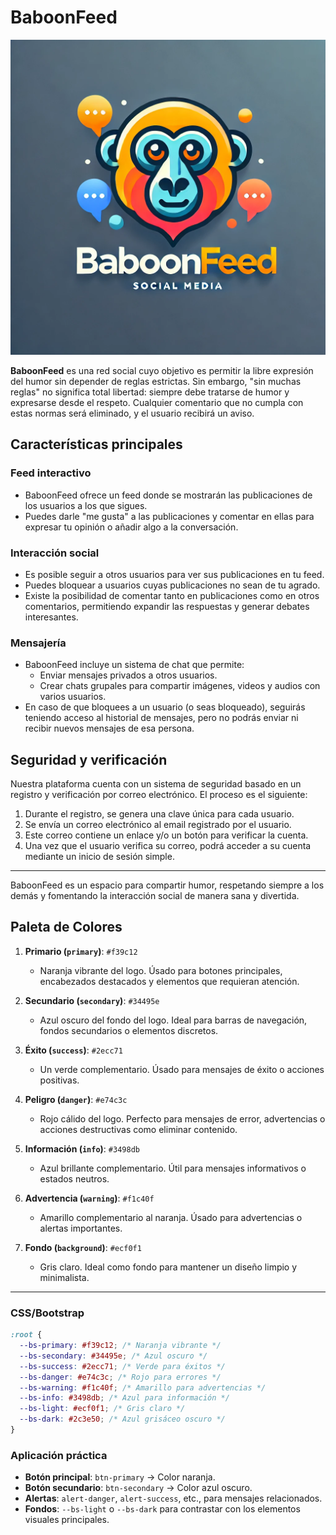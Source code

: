 # BaboonFeed

![BaboonFeed-Logo](BaboonFeedLogo.jpg)

**BaboonFeed** es una red social cuyo objetivo es permitir la libre expresión del humor sin depender de reglas estrictas. Sin embargo, "sin muchas reglas" no significa total libertad: siempre debe tratarse de humor y expresarse desde el respeto. Cualquier comentario que no cumpla con estas normas será eliminado, y el usuario recibirá un aviso.

## Características principales

### Feed interactivo

- BaboonFeed ofrece un feed donde se mostrarán las publicaciones de los usuarios a los que sigues.
- Puedes darle "me gusta" a las publicaciones y comentar en ellas para expresar tu opinión o añadir algo a la conversación.

### Interacción social

- Es posible seguir a otros usuarios para ver sus publicaciones en tu feed.
- Puedes bloquear a usuarios cuyas publicaciones no sean de tu agrado.
- Existe la posibilidad de comentar tanto en publicaciones como en otros comentarios, permitiendo expandir las respuestas y generar debates interesantes.

### Mensajería

- BaboonFeed incluye un sistema de chat que permite:
  - Enviar mensajes privados a otros usuarios.
  - Crear chats grupales para compartir imágenes, videos y audios con varios usuarios.
- En caso de que bloquees a un usuario (o seas bloqueado), seguirás teniendo acceso al historial de mensajes, pero no podrás enviar ni recibir nuevos mensajes de esa persona.

## Seguridad y verificación

Nuestra plataforma cuenta con un sistema de seguridad basado en un registro y verificación por correo electrónico. El proceso es el siguiente:

1. Durante el registro, se genera una clave única para cada usuario.
2. Se envía un correo electrónico al email registrado por el usuario.
3. Este correo contiene un enlace y/o un botón para verificar la cuenta.
4. Una vez que el usuario verifica su correo, podrá acceder a su cuenta mediante un inicio de sesión simple.

---

BaboonFeed es un espacio para compartir humor, respetando siempre a los demás y fomentando la interacción social de manera sana y divertida.

## Paleta de Colores

1. **Primario (`primary`)**: `#f39c12`

   - Naranja vibrante del logo. Úsado para botones principales, encabezados destacados y elementos que requieran atención.

2. **Secundario (`secondary`)**: `#34495e`

   - Azul oscuro del fondo del logo. Ideal para barras de navegación, fondos secundarios o elementos discretos.

3. **Éxito (`success`)**: `#2ecc71`

   - Un verde complementario. Úsado para mensajes de éxito o acciones positivas.

4. **Peligro (`danger`)**: `#e74c3c`

   - Rojo cálido del logo. Perfecto para mensajes de error, advertencias o acciones destructivas como eliminar contenido.

5. **Información (`info`)**: `#3498db`

   - Azul brillante complementario. Útil para mensajes informativos o estados neutros.

6. **Advertencia (`warning`)**: `#f1c40f`

   - Amarillo complementario al naranja. Úsado para advertencias o alertas importantes.

7. **Fondo (`background`)**: `#ecf0f1`
   - Gris claro. Ideal como fondo para mantener un diseño limpio y minimalista.

---

### CSS/Bootstrap

```css
:root {
  --bs-primary: #f39c12; /* Naranja vibrante */
  --bs-secondary: #34495e; /* Azul oscuro */
  --bs-success: #2ecc71; /* Verde para éxitos */
  --bs-danger: #e74c3c; /* Rojo para errores */
  --bs-warning: #f1c40f; /* Amarillo para advertencias */
  --bs-info: #3498db; /* Azul para información */
  --bs-light: #ecf0f1; /* Gris claro */
  --bs-dark: #2c3e50; /* Azul grisáceo oscuro */
}
```

### Aplicación práctica

- **Botón principal**: `btn-primary` → Color naranja.
- **Botón secundario**: `btn-secondary` → Color azul oscuro.
- **Alertas**: `alert-danger`, `alert-success`, etc., para mensajes relacionados.
- **Fondos**: `--bs-light` o `--bs-dark` para contrastar con los elementos visuales principales.
